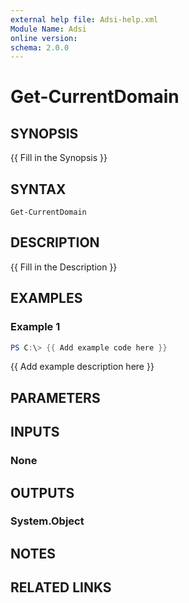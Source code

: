 ```yaml
---
external help file: Adsi-help.xml
Module Name: Adsi
online version:
schema: 2.0.0
---
```


# Get-CurrentDomain

## SYNOPSIS
{{ Fill in the Synopsis }}

## SYNTAX

```
Get-CurrentDomain
```

## DESCRIPTION
{{ Fill in the Description }}

## EXAMPLES

### Example 1
```powershell
PS C:\> {{ Add example code here }}
```

{{ Add example description here }}

## PARAMETERS

## INPUTS

### None

## OUTPUTS

### System.Object
## NOTES

## RELATED LINKS

